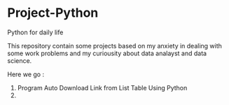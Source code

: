 # Project-Python
Python for daily life

This repository contain some projects based on my anxiety in dealing with some work problems and my curiousity about data analayst and data science.

Here we go :

1. Program  Auto Download Link from List Table Using Python
2. 

